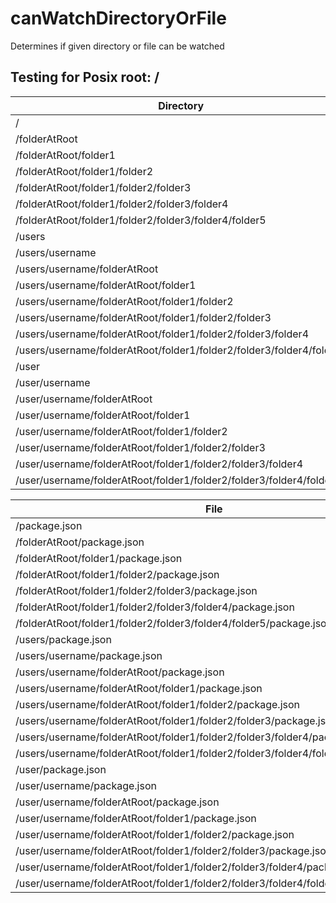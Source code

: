 # canWatchDirectoryOrFile

Determines if given directory or file can be watched

## Testing for Posix root: /

| Directory                                                                         | canWatchDirectoryOrFile |
| --------------------------------------------------------------------------------- | ----------------------- |
| /                                                                                 | false                   |
| /folderAtRoot                                                                     | false                   |
| /folderAtRoot/folder1                                                             | false                   |
| /folderAtRoot/folder1/folder2                                                     | false                   |
| /folderAtRoot/folder1/folder2/folder3                                             | true                    |
| /folderAtRoot/folder1/folder2/folder3/folder4                                     | true                    |
| /folderAtRoot/folder1/folder2/folder3/folder4/folder5                             | true                    |
| /users                                                                            | false                   |
| /users/username                                                                   | false                   |
| /users/username/folderAtRoot                                                      | false                   |
| /users/username/folderAtRoot/folder1                                              | true                    |
| /users/username/folderAtRoot/folder1/folder2                                      | true                    |
| /users/username/folderAtRoot/folder1/folder2/folder3                              | true                    |
| /users/username/folderAtRoot/folder1/folder2/folder3/folder4                      | true                    |
| /users/username/folderAtRoot/folder1/folder2/folder3/folder4/folder5              | true                    |
| /user                                                                             | false                   |
| /user/username                                                                    | false                   |
| /user/username/folderAtRoot                                                       | false                   |
| /user/username/folderAtRoot/folder1                                               | true                    |
| /user/username/folderAtRoot/folder1/folder2                                       | true                    |
| /user/username/folderAtRoot/folder1/folder2/folder3                               | true                    |
| /user/username/folderAtRoot/folder1/folder2/folder3/folder4                       | true                    |
| /user/username/folderAtRoot/folder1/folder2/folder3/folder4/folder5               | true                    |

| File                                                                              | canWatchDirectoryOrFile |
| --------------------------------------------------------------------------------- | ----------------------- |
| /package.json                                                                     | false                   |
| /folderAtRoot/package.json                                                        | false                   |
| /folderAtRoot/folder1/package.json                                                | false                   |
| /folderAtRoot/folder1/folder2/package.json                                        | true                    |
| /folderAtRoot/folder1/folder2/folder3/package.json                                | true                    |
| /folderAtRoot/folder1/folder2/folder3/folder4/package.json                        | true                    |
| /folderAtRoot/folder1/folder2/folder3/folder4/folder5/package.json                | true                    |
| /users/package.json                                                               | false                   |
| /users/username/package.json                                                      | false                   |
| /users/username/folderAtRoot/package.json                                         | true                    |
| /users/username/folderAtRoot/folder1/package.json                                 | true                    |
| /users/username/folderAtRoot/folder1/folder2/package.json                         | true                    |
| /users/username/folderAtRoot/folder1/folder2/folder3/package.json                 | true                    |
| /users/username/folderAtRoot/folder1/folder2/folder3/folder4/package.json         | true                    |
| /users/username/folderAtRoot/folder1/folder2/folder3/folder4/folder5/package.json | true                    |
| /user/package.json                                                                | false                   |
| /user/username/package.json                                                       | false                   |
| /user/username/folderAtRoot/package.json                                          | true                    |
| /user/username/folderAtRoot/folder1/package.json                                  | true                    |
| /user/username/folderAtRoot/folder1/folder2/package.json                          | true                    |
| /user/username/folderAtRoot/folder1/folder2/folder3/package.json                  | true                    |
| /user/username/folderAtRoot/folder1/folder2/folder3/folder4/package.json          | true                    |
| /user/username/folderAtRoot/folder1/folder2/folder3/folder4/folder5/package.json  | true                    |

